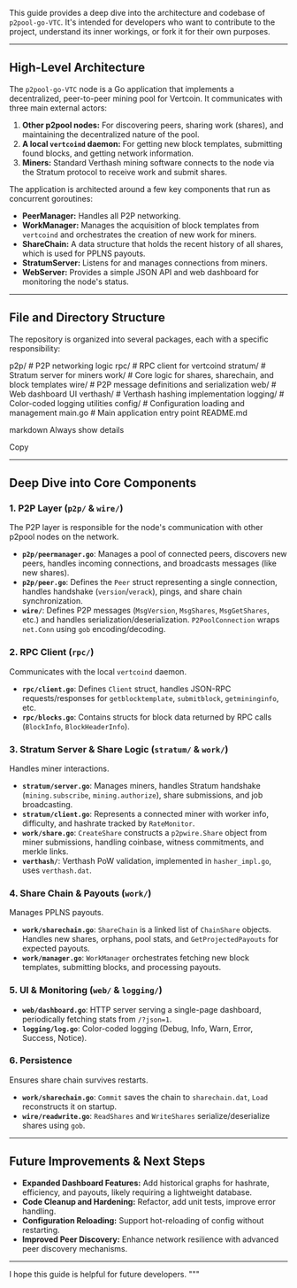 This guide provides a deep dive into the architecture and codebase of `p2pool-go-VTC`. It's intended for developers who want to contribute to the project, understand its inner workings, or fork it for their own purposes.

---

## High-Level Architecture

The `p2pool-go-VTC` node is a Go application that implements a decentralized, peer-to-peer mining pool for Vertcoin. It communicates with three main external actors:

1. **Other p2pool nodes:** For discovering peers, sharing work (shares), and maintaining the decentralized nature of the pool.  
2. **A local `vertcoind` daemon:** For getting new block templates, submitting found blocks, and getting network information.  
3. **Miners:** Standard Verthash mining software connects to the node via the Stratum protocol to receive work and submit shares.  

The application is architected around a few key components that run as concurrent goroutines:

* **PeerManager:** Handles all P2P networking.  
* **WorkManager:** Manages the acquisition of block templates from `vertcoind` and orchestrates the creation of new work for miners.  
* **ShareChain:** A data structure that holds the recent history of all shares, which is used for PPLNS payouts.  
* **StratumServer:** Listens for and manages connections from miners.  
* **WebServer:** Provides a simple JSON API and web dashboard for monitoring the node's status.  

---

## File and Directory Structure

The repository is organized into several packages, each with a specific responsibility:

p2p/ # P2P networking logic
rpc/ # RPC client for vertcoind
stratum/ # Stratum server for miners
work/ # Core logic for shares, sharechain, and block templates
wire/ # P2P message definitions and serialization
web/ # Web dashboard UI
verthash/ # Verthash hashing implementation
logging/ # Color-coded logging utilities
config/ # Configuration loading and management
main.go # Main application entry point
README.md

markdown
Always show details

Copy

---

## Deep Dive into Core Components

### 1. P2P Layer (`p2p/` & `wire/`)

The P2P layer is responsible for the node's communication with other p2pool nodes on the network.

* **`p2p/peermanager.go`**: Manages a pool of connected peers, discovers new peers, handles incoming connections, and broadcasts messages (like new shares).  
* **`p2p/peer.go`**: Defines the `Peer` struct representing a single connection, handles handshake (`version`/`verack`), pings, and share chain synchronization.  
* **`wire/`**: Defines P2P messages (`MsgVersion`, `MsgShares`, `MsgGetShares`, etc.) and handles serialization/deserialization. `P2PoolConnection` wraps `net.Conn` using `gob` encoding/decoding.

### 2. RPC Client (`rpc/`)

Communicates with the local `vertcoind` daemon.

* **`rpc/client.go`**: Defines `Client` struct, handles JSON-RPC requests/responses for `getblocktemplate`, `submitblock`, `getmininginfo`, etc.  
* **`rpc/blocks.go`**: Contains structs for block data returned by RPC calls (`BlockInfo`, `BlockHeaderInfo`).

### 3. Stratum Server & Share Logic (`stratum/` & `work/`)

Handles miner interactions.

* **`stratum/server.go`**: Manages miners, handles Stratum handshake (`mining.subscribe`, `mining.authorize`), share submissions, and job broadcasting.  
* **`stratum/client.go`**: Represents a connected miner with worker info, difficulty, and hashrate tracked by `RateMonitor`.  
* **`work/share.go`**: `CreateShare` constructs a `p2pwire.Share` object from miner submissions, handling coinbase, witness commitments, and merkle links.  
* **`verthash/`**: Verthash PoW validation, implemented in `hasher_impl.go`, uses `verthash.dat`.

### 4. Share Chain & Payouts (`work/`)

Manages PPLNS payouts.

* **`work/sharechain.go`**: `ShareChain` is a linked list of `ChainShare` objects. Handles new shares, orphans, pool stats, and `GetProjectedPayouts` for expected payouts.  
* **`work/manager.go`**: `WorkManager` orchestrates fetching new block templates, submitting blocks, and processing payouts.

### 5. UI & Monitoring (`web/` & `logging/`)

* **`web/dashboard.go`**: HTTP server serving a single-page dashboard, periodically fetching stats from `/?json=1`.  
* **`logging/log.go`**: Color-coded logging (Debug, Info, Warn, Error, Success, Notice).

### 6. Persistence

Ensures share chain survives restarts.

* **`work/sharechain.go`**: `Commit` saves the chain to `sharechain.dat`, `Load` reconstructs it on startup.  
* **`wire/readwrite.go`**: `ReadShares` and `WriteShares` serialize/deserialize shares using `gob`.

---

## Future Improvements & Next Steps

* **Expanded Dashboard Features:** Add historical graphs for hashrate, efficiency, and payouts, likely requiring a lightweight database.  
* **Code Cleanup and Hardening:** Refactor, add unit tests, improve error handling.  
* **Configuration Reloading:** Support hot-reloading of config without restarting.  
* **Improved Peer Discovery:** Enhance network resilience with advanced peer discovery mechanisms.

---

I hope this guide is helpful for future developers.
"""

